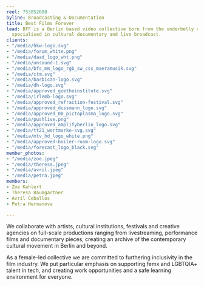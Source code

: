 ```yaml
---
reel: 753852608
byline: Broadcasting & Documentation
title: Best Films Forever
lead: BFF is a Berlin based video collective born from the underbelly of the internet,
  specialised in cultural documentary and live broadcast.
clients:
- "/media/hkw-logo.svg"
- "/media/forum_white.png"
- "/media/daad_logo_wht.png"
- "/media/unsound-1.svg"
- "/media/bfs_mm_logo_rgb_sw_css_maerzmusik.svg"
- "/media/ctm.svg"
- "/media/barbican-logo.svg"
- "/media/dh-logo.svg"
- "/media/approved_goetheinstitute.svg"
- "/media/irlemb-logo.svg"
- "/media/approved_refraction-festival.svg"
- "/media/approved_dussmann_logo.svg"
- "/media/approved_00_pictoplasma_logo.svg"
- "/media/pushlive.png"
- "/media/approved_amplifyberlin_logo.svg"
- "/media/tt21_wortmarke-svg.svg"
- "/media/mtv_hd_logo_white.png"
- "/media/approved-boiler-room-logo.svg"
- "/media/forecast_logo_black.svg"
member_photos:
- "/media/zoe.jpeg"
- "/media/theresa.jpeg"
- "/media/avril.jpeg"
- "/media/petra.jpeg"
members:
- Zoe Kahlert
- Theresa Baumgartner
- Avril Ceballos
- Petra Hermanova

---
```

​We collaborate with artists, cultural institutions, festivals and creative agencies on full-scale productions ranging from livestreaming, performance films and documentary pieces, creating an archive of the contemporary cultural movement in Berlin and beyond.

As a female-led collective we are committed to furthering inclusivity in the film industry. We put particular emphasis on supporting femx and LGBTQIA+ talent in tech, and creating work opportunities and a safe learning environment for everyone.